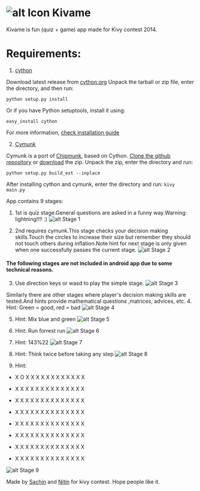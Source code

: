 ![alt Icon](https://dl.dropboxusercontent.com/u/28491877/cloud_1.png)
Kivame
====
Kivame is fun (quiz + game) app made for Kivy contest 2014.

# Requirements:
1. [cython](http://cython.org)

Download latest release from [cython.org](http://cython.org)
Unpack the tarball or zip file, enter the directory, and then run:
    
```python setup.py install```

Or if you have Python setuptools, install it using:
        
```easy_install cython```

For more information, [check installation guide](http://docs.cython.org/src/quickstart/install.html)

2. [Cymunk](https://cymunk.readthedocs.org/en/latest/)

Cymunk is a port of [Chipmunk](http://chipmunk-physics.net/), based on Cython.
[Clone the github repository](https://github.com/tito/cymunk.git) or [download](https://github.com/tito/cymunk/archive/master.zip) the zip.
Unpack the zip, enter the directory and run:

```python setup.py build_ext --inplace```

After installing cython and cymunk, enter the directory and run:
```kivy main.py```

App contains 9 stages:

1. 1st is quiz stage.General questions are asked in a funny way.Warning: lightning!!!! :)
![alt Stage 1](https://dl.dropboxusercontent.com/u/28491877/1.png)

2. 2nd requires cymunk.This stage checks your decision making skills.Touch the circles to increase their size but remember they should not touch others during inflation.Note hint for next stage is only given when one successfully passes the current stage.
![alt Stage 2](https://dl.dropboxusercontent.com/u/28491877/2.png)

#### The following stages are not included in android app due to some technical reasons.
3. Use direction keys or wasd to play the simple stage.
![alt Stage 3](https://dl.dropboxusercontent.com/u/28491877/3.png)

Similarly there are other stages where player's decision making skills are tested.And hints provide mathematical questions ,matrices, advices, etc.
4. Hint: Green = good, red = bad
![alt Stage 4](https://dl.dropboxusercontent.com/u/28491877/4.png)

5. Hint: Mix blue and green
![alt Stage 5](https://dl.dropboxusercontent.com/u/28491877/5.png)

6. Hint: Run forrest run
![alt Stage 6](https://dl.dropboxusercontent.com/u/28491877/6.png)

7. Hint: 143%22
![alt Stage 7](https://dl.dropboxusercontent.com/u/28491877/7.png)

8. Hint: Think twice before taking any step
![alt Stage 8](https://dl.dropboxusercontent.com/u/28491877/8.png)

9. Hint:
* X O X X X X X X X X X X X X
 
* X X X X X X X X X X X X X X

* X X X X X X X X X X X X X X
 
* X X X X X X X X X X X X X X

* X X X X X X X X X X X X X X

* X X X X X X X X X X X X X X

* X X X X X X X X X X X X X X

* X X X X X X X X X X X X X X

![alt Stage 9](https://dl.dropboxusercontent.com/u/28491877/9.png)

Made by [Sachin](https://github.com/sacsachin789) and [Nitin](https://github.com/nitinsaroha) for kivy contest.
Hope people like it.
